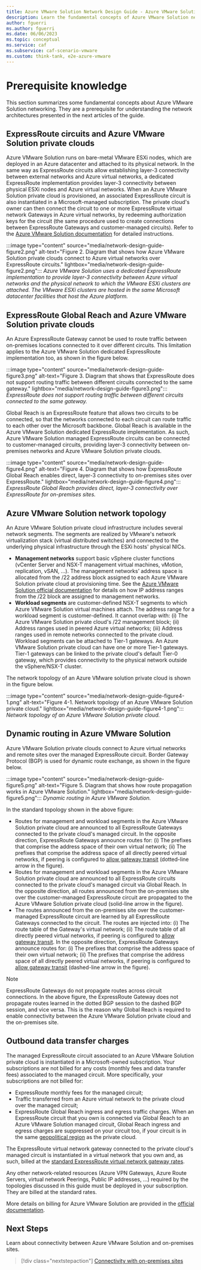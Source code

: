 ```yaml
---
title: Azure VMware Solution Network Design Guide - Azure VMware Solution networking basics
description: Learn the fundamental concepts of Azure VMware Solution networking.
author: fguerri
ms.author: fguerri
ms.date: 06/06/2023
ms.topic: conceptual
ms.service: caf
ms.subservice: caf-scenario-vmware
ms.custom: think-tank, e2e-azure-vmware
---
```


# Prerequisite knowledge
This section summarizes some fundamental concepts about Azure VMware Solution networking. They are a prerequisite for understanding the network architectures presented in the next articles of the guide.

## ExpressRoute circuits and Azure VMware Solution private clouds
Azure VMware Solution runs on bare-metal VMware ESXi nodes, which are deployed in an Azure datacenter and attached to its physical network. In the same way as ExpressRoute circuits allow establishing layer-3 connectivity between external networks and Azure virtual networks, a dedicated ExpressRoute implementation provides layer-3 connectivity between physical ESXi nodes and Azure virtual networks.
When an Azure VMware Solution private cloud is provisioned, an associated ExpressRoute circuit is also instantiated in a Microsoft-managed subscription. The private cloud's owner can then connect the circuit to one or more ExpressRoute virtual network Gateways in Azure virtual networks, by redeeming authorization keys for the circuit (the same procedure used to create connections between ExpressRoute Gateways and customer-managed circuits). Refer to the [Azure VMware Solution documentation](/azure/azure-vmware/deploy-azure-vmware-solution?tabs=azure-portal#connect-to-azure-virtual-network-with-expressroute) for detailed instructions.
 
:::image type="content" source="media/network-design-guide-figure2.png" alt-text="Figure 2. Diagram that shows how Azure VMware Solution private clouds connect to Azure virtual networks over ExpressRoute circuits." lightbox="media/network-design-guide-figure2.png":::
*Azure VMware Solution uses a dedicated ExpressRoute implementation to provide layer-3 connectivity between Azure virtual networks and the physical network to which the VMware ESXi clusters are attached. The VMware ESXi clusters are hosted in the same Microsoft datacenter facilities that host the Azure platform.*

## ExpressRoute Global Reach and Azure VMware Solution private clouds 
An Azure ExpressRoute Gateway cannot be used to route traffic between on-premises locations connected to it over different circuits. This limitation applies to the Azure VMware Solution dedicated ExpressRoute implementation too, as shown in the figure below.

:::image type="content" source="media/network-design-guide-figure3.png" alt-text="Figure 3. Diagram that shows that ExpressRoute does not support routing traffic between different circuits connected to the same gateway." lightbox="media/network-design-guide-figure3.png":::
*ExpressRoute does not support routing traffic between different circuits connected to the same gateway.*

Global Reach is an ExpressRoute feature that allows two circuits to be connected, so that the networks connected to each circuit can route traffic to each other over the Microsoft backbone. Global Reach is available in the Azure VMware Solution dedicated ExpressRoute implementation. As such, Azure VMware Solution managed ExpressRoute circuits can be connected to customer-managed circuits, providing layer-3 connectivity between on-premises networks and Azure VMware Solution private clouds.

:::image type="content" source="media/network-design-guide-figure4.png" alt-text="Figure 4. Diagram that shows how ExpressRoute Global Reach enables direct, layer-3 connectivity to on-premises sites over ExpressRoute." lightbox="media/network-design-guide-figure4.png":::
*ExpressRoute Global Reach provides direct, layer-3 connectivity over ExpressRoute for on-premises sites.*

## Azure VMware Solution network topology
An Azure VMware Solution private cloud infrastructure includes several network segments. The segments are realized by VMware's network virtualization stack (virtual distributed switches) and connected to the underlying physical infrastructure through the ESXi hosts' physical NICs.
- **Management networks** support  basic vSphere cluster functions (vCenter Server and NSX-T management virtual machines, vMotion, replication, vSAN, …). The management networks’ address space is allocated from the /22 address block assigned to each Azure VMware Solution private cloud at provisioning time. See the [Azure VMware Solution official documentation](/azure/azure-vmware/tutorial-network-checklist#routing-and-subnet-considerations) for details on how IP address ranges from the /22 block are assigned to management networks.
- **Workload segments** are customer-defined NSX-T segments to which Azure VMware Solution virtual machines attach. The address range for a workload segment is customer-defined. It cannot overlap with: (i) The Azure VMware Solution private cloud's /22 management block; (ii) Address ranges used in peered Azure virtual networks; (iii) Address ranges used in remote networks connected to the private cloud. Workload segments can be attached to Tier-1 gateways. An Azure VMware Solution private cloud can have one or more Tier-1 gateways. Tier-1 gateways can be linked to the private cloud's default Tier-0 gateway, which provides connectivity to the physical network outside the vSphere/NSX-T cluster.

The network topology of an Azure VMware solution private cloud is shown in the figure below.

:::image type="content" source="media/network-design-guide-figure4-1.png" alt-text="Figure 4-1. Network topology of an Azure VMware Solution private cloud." lightbox="media/network-design-guide-figure4-1.png":::
*Network topology of an Azure VMware Solution private cloud.*

## Dynamic routing in Azure VMware Solution
Azure VMware Solution private clouds connect to Azure virtual networks and remote sites over the managed ExpressRoute circuit. Border Gateway Protocol (BGP) is used for dynamic route exchange, as shown in the figure below.

:::image type="content" source="media/network-design-guide-figure5.png" alt-text="Figure 5. Diagram that shows how route propagation works in Azure VMware Solution." lightbox="media/network-design-guide-figure5.png":::
*Dynamic routing in Azure VMware Solution.*

In the standard topology shown in the above figure:
- Routes for management and workload segments in the Azure VMware Solution private cloud are announced to all ExpressRoute Gateways connected to the private cloud's managed circuit. In the opposite direction, ExpressRoute Gateways announce routes for: (i) The prefixes that comprise the address space of their own virtual network; (ii) The prefixes that comprise the address space of all directly peered virtual networks, if peering is configured to [allow gateway transit](/azure/virtual-network/virtual-network-peering-overview#gateways-and-on-premises-connectivity) (dotted-line arrow in the figure). 
- Routes for management and workload segments in the Azure VMware Solution private cloud are announced to all ExpressRoute circuits connected to the private cloud's managed circuit via Global Reach. In the opposite direction, all routes announced from the on-premises site over the customer-managed ExpressRoute circuit are propagated to the Azure VMware Solution private cloud (solid-line arrow in the figure).
- The routes announced from the on-premises site over the customer-managed ExpressRoute circuit are learned by all ExpressRoute Gateways connected to the circuit. The routes are injected into: (i) The route table of the Gateway's virtual network; (ii) The route table of all directly peered virtual networks, if peering is configured to [allow gateway transit](/azure/virtual-network/virtual-network-peering-overview#gateways-and-on-premises-connectivity). In the opposite direction, ExpressRoute Gateways announce routes for: (i) The prefixes that comprise the address space of their own virtual network; (ii) The prefixes that comprise the address space of all directly peered virtual networks, if peering is configured to [allow gateway transit](/azure/virtual-network/virtual-network-peering-overview#gateways-and-on-premises-connectivity) (dashed-line arrow in the figure).

> [!NOTE]
> ExpressRoute Gateways do not propagate routes across circuit connections. In the above figure, the ExpressRoute Gateway does not propagate routes learned in the dotted BGP session to the dashed BGP session, and vice versa. This is the reason why Global Reach is required to enable connectivity between the Azure VMware Solution private cloud and the on-premises site.

## Outbound data transfer charges
The managed ExpressRoute circuit associated to an Azure VMware Solution private cloud is instantiated in a Microsoft-owned subscription. Your subscriptions are not billed for any costs (monthly fees and data transfer fees) associated to the managed circuit. More specifically, your subscriptions are not billed for:
- ExpressRoute monthly fees for the managed circuit;
- Traffic transferred from an Azure virtual network to the private cloud over the managed circuit;
- ExpressRoute Global Reach ingress and egress traffic charges. When an ExpressRoute circuit that you own is connected via Global Reach to an Azure VMware Solution managed circuit, Global Reach ingress and egress charges are suppressed on your circuit too, if your circuit is in the same [geopolitical region](/azure/expressroute/expressroute-locations#locations) as the private cloud.

The ExpressRoute virtual network gateway connected to the private cloud's managed circuit is instantiated in a virtual network that you own and, as such, billed at the [standard ExpressRoute virtual network gateway rates](https://azure.microsoft.com/pricing/details/expressroute/). 

Any other network-related resources (Azure VPN Gateways, Azure Route Servers, virtual network Peerings, Public IP addresses, ...) required by the topologies discussed in this guide must be deployed in your subscription. They are billed at the standard rates.  

More details on billing for Azure VMware Solution are provided in the [official documentation](/azure/azure-vmware/faq#billing).

## Next Steps
Learn about connectivity between Azure VMware Solution and on-premises sites.

> [!div class="nextstepaction"]
> [Connectivity with on-premises sites](./network-design-guide-onprem-connectivity.md)

